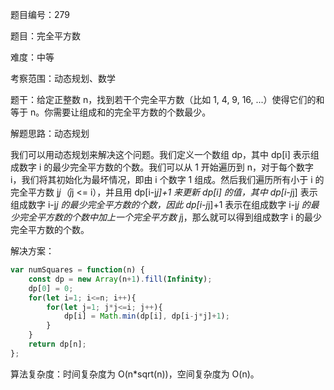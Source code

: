 题目编号：279

题目：完全平方数

难度：中等

考察范围：动态规划、数学

题干：给定正整数 n，找到若干个完全平方数（比如 1, 4, 9, 16, ...）使得它们的和等于 n。你需要让组成和的完全平方数的个数最少。

解题思路：动态规划

我们可以用动态规划来解决这个问题。我们定义一个数组 dp，其中 dp[i] 表示组成数字 i 的最少完全平方数的个数。我们可以从 1 开始遍历到 n，对于每个数字 i，我们将其初始化为最坏情况，即由 i 个数字 1 组成。然后我们遍历所有小于 i 的完全平方数 j*j（j*j <= i），并且用 dp[i-j*j]+1 来更新 dp[i] 的值，其中 dp[i-j*j] 表示组成数字 i-j*j 的最少完全平方数的个数，因此 dp[i-j*j]+1 表示在组成数字 i-j*j 的最少完全平方数的个数中加上一个完全平方数 j*j，那么就可以得到组成数字 i 的最少完全平方数的个数。

解决方案：

```javascript
var numSquares = function(n) {
    const dp = new Array(n+1).fill(Infinity);
    dp[0] = 0;
    for(let i=1; i<=n; i++){
        for(let j=1; j*j<=i; j++){
            dp[i] = Math.min(dp[i], dp[i-j*j]+1);
        }
    }
    return dp[n];
};
```

算法复杂度：时间复杂度为 O(n*sqrt(n))，空间复杂度为 O(n)。